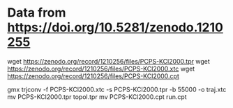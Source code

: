 # Data from https://doi.org/10.5281/zenodo.1210255

wget https://zenodo.org/record/1210256/files/PCPS-KCl2000.tpr
wget https://zenodo.org/record/1210256/files/PCPS-KCl2000.xtc
wget https://zenodo.org/record/1210256/files/PCPS-KCl2000.cpt

gmx trjconv -f PCPS-KCl2000.xtc -s PCPS-KCl2000.tpr -b 55000 -o traj.xtc
mv PCPS-KCl2000.tpr topol.tpr
mv PCPS-KCl2000.cpt run.cpt

